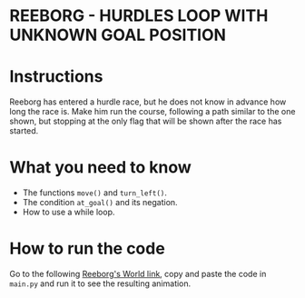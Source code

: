 # REEBORG - HURDLES LOOP WITH UNKNOWN GOAL POSITION

# Instructions

Reeborg has entered a hurdle race, but he does not know in advance how long the race is. Make him run the course, following a path similar to the one shown, but stopping at the only flag that will be shown after the race has started.

# What you need to know

- The functions `move()` and `turn_left()`.
- The condition `at_goal()` and its negation.
- How to use a while loop.

# How to run the code

Go to the following [Reeborg's World link](https://reeborg.ca/reeborg.html?lang=en&mode=python&menu=worlds%2Fmenus%2Freeborg_intro_en.json&name=Hurdle%202&url=worlds%2Ftutorial_en%2Fhurdle2.json), copy and paste the code in `main.py` and run it to see the resulting animation.